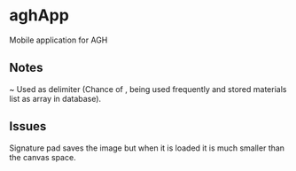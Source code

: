 # aghApp
Mobile application for AGH

## Notes
~ Used as delimiter (Chance of , being used frequently and stored materials list as array in database).

## Issues
Signature pad saves the image but when it is loaded it is much smaller than the canvas space.
